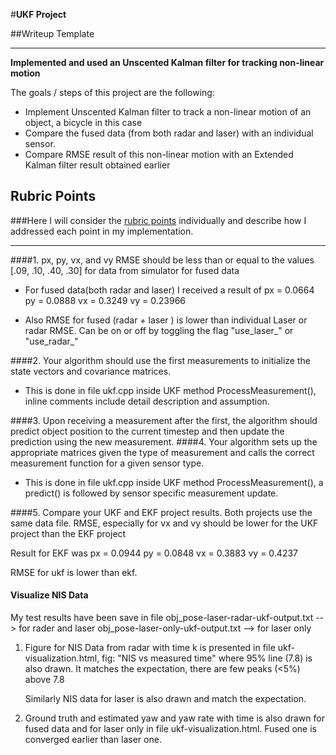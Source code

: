#**UKF Project** 

##Writeup Template

---

**Implemented and used an Unscented Kalman filter for tracking non-linear motion**

The goals / steps of this project are the following:
* Implement Unscented Kalman filter to track a non-linear motion of an object, a bicycle in this case
* Compare the fused data (from both radar and laser) with an individual sensor.
* Compare RMSE result of this non-linear motion with an Extended Kalman filter result obtained earlier

## Rubric Points
###Here I will consider the [rubric points](https://review.udacity.com/#!/rubrics/783/view) individually and describe how I addressed each point in my implementation.  

---
####1. px, py, vx, and vy RMSE should be less than or equal to the values [.09, .10, .40, .30] for data from simulator for fused data

* For fused data(both radar and laser) I received a result of
    px = 0.0664
    py = 0.0888
    vx = 0.3249
    vy = 0.23966

* Also RMSE for fused (radar + laser ) is lower than individual Laser or radar RMSE.
  Can be on or off by toggling the flag   "use_laser_" or "use_radar_"

####2. Your algorithm should use the first measurements to initialize the state vectors and covariance matrices.

* This is done in file ukf.cpp inside UKF method ProcessMeasurement(), inline comments include detail description and assumption.

####3. Upon receiving a measurement after the first, the algorithm should predict object position to the current timestep and then update the prediction using the new measurement.
####4. Your algorithm sets up the appropriate matrices given the type of measurement and calls the correct measurement function for a given sensor type.

* This is done in file ukf.cpp inside UKF method ProcessMeasurement(), a predict() is followed by sensor specific measurement update.

####5. Compare your UKF and EKF project results. Both projects use the same data file. RMSE, especially for vx and vy should be lower for the UKF project than the EKF project

Result for EKF was 
px = 0.0944
py = 0.0848
vx = 0.3883
vy = 0.4237

RMSE for ukf is lower than ekf.

#### Visualize NIS Data

My test results have been save in file 
   obj_pose-laser-radar-ukf-output.txt  -->  for rader and laser 
   obj_pose-laser-only-ukf-output.txt   -->  for laser only
   
1. Figure for NIS Data from radar with time k is presented in file ukf-visualization.html,
   fig: "NIS vs measured time"  where 95% line (7.8) is also drawn.
   It matches the expectation, there are few peaks (<5%) above 7.8

   Similarly NIS data for laser is also drawn and match the expectation.

2. Ground truth and estimated yaw and yaw rate with time is also drawn for fused data and for
   laser only in file ukf-visualization.html. Fused one is converged earlier than
   laser one.

